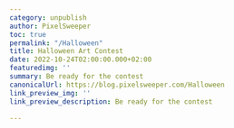 ```yaml
---
category: unpublish
author: PixelSweeper
toc: true
permalink: "/Halloween"
title: Halloween Art Contest
date: 2022-10-24T02:00:00.000+02:00
featuredimg: ''
summary: Be ready for the contest
canonicalUrl: https://blog.pixelsweeper.com/Halloween
link_preview_img: ''
link_preview_description: Be ready for the contest

---
```

